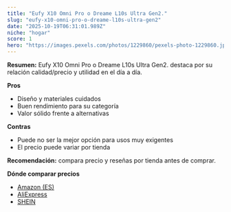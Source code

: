 ```yaml
---
title: "Eufy X10 Omni Pro o Dreame L10s Ultra Gen2."
slug: "eufy-x10-omni-pro-o-dreame-l10s-ultra-gen2"
date: "2025-10-19T06:31:01.989Z"
niche: "hogar"
score: 1
hero: "https://images.pexels.com/photos/1229860/pexels-photo-1229860.jpeg?auto=compress&cs=tinysrgb&fit=crop&h=627&w=1200&auto=compress&cs=tinysrgb&w=1200&h=675&fit=crop"
---
```


**Resumen:** Eufy X10 Omni Pro o Dreame L10s Ultra Gen2. destaca por su relación calidad/precio y utilidad en el día a día.

**Pros**
- Diseño y materiales cuidados
- Buen rendimiento para su categoría
- Valor sólido frente a alternativas

**Contras**
- Puede no ser la mejor opción para usos muy exigentes
- El precio puede variar por tienda

**Recomendación:** compara precio y reseñas por tienda antes de comprar.

**Dónde comparar precios**
- [Amazon (ES)](https://www.amazon.es/s?k=Eufy%20X10%20Omni%20Pro%20o%20Dreame%20L10s%20Ultra%20Gen2.&tag=teknovashop25-21)
- [AliExpress](https://www.aliexpress.com/wholesale?SearchText=Eufy%20X10%20Omni%20Pro%20o%20Dreame%20L10s%20Ultra%20Gen2.)
- [SHEIN](https://www.shein.com/pdsearch/Eufy%20X10%20Omni%20Pro%20o%20Dreame%20L10s%20Ultra%20Gen2.)